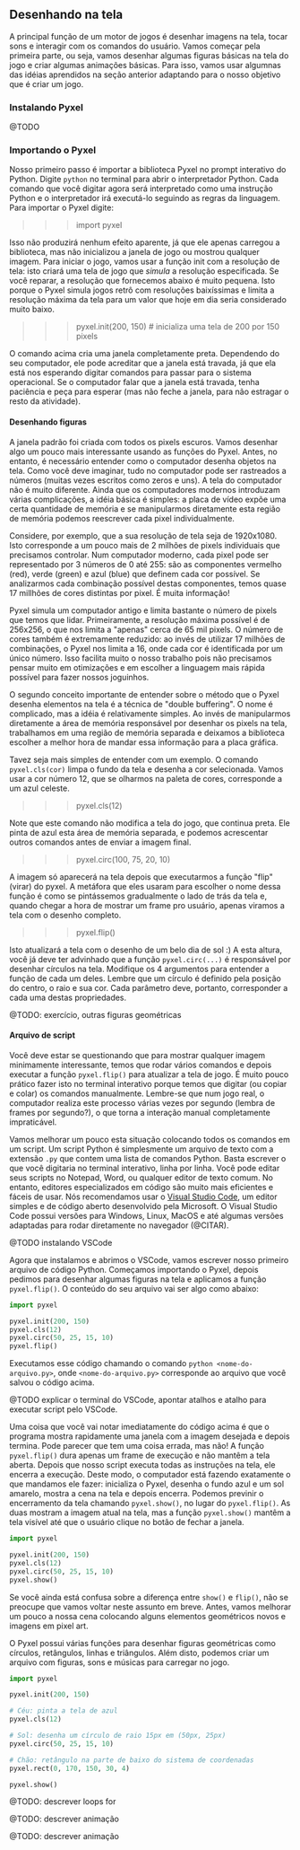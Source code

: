 ## Desenhando na tela

A principal função de um motor de jogos é desenhar imagens na tela, tocar sons e interagir com os comandos do usuário. Vamos começar pela primeira parte, ou seja, vamos desenhar algumas figuras básicas na tela do jogo e criar algumas animações básicas. Para isso, vamos usar algumnas das idéias aprendidos na seção anterior adaptando para o nosso objetivo que é criar um jogo.

### Instalando Pyxel

@TODO


### Importando o Pyxel

Nosso primeiro passo é importar a biblioteca Pyxel no prompt interativo do Python. Digite `python` no terminal para abrir o interpretador Python. Cada comando que você digitar agora será interpretado como uma instrução Python e o interpretador irá executá-lo seguindo as regras da linguagem. Para importar o Pyxel digite:

>>> import pyxel

Isso não produzirá nenhum efeito aparente, já que ele apenas carregou a biblioteca, mas não inicializou a janela de jogo ou mostrou qualquer imagem. Para iniciar o jogo, vamos usar a função init com a resolução de tela: isto criará uma tela de jogo que *simula* a resolução especificada. Se você reparar, a resolução que fornecemos abaixo é muito pequena. Isto porque o Pyxel simula jogos retrô com resoluções baixíssimas e limita a resolução máxima da tela para um valor que hoje em dia seria considerado muito baixo.

>>> pyxel.init(200, 150)  # inicializa uma tela de 200 por 150 pixels

O comando acima cria uma janela completamente preta. Dependendo do seu computador, ele pode acreditar que a janela está travada, já que ela está nos esperando digitar comandos para passar para o sistema operacional. Se o computador falar que a janela está travada, tenha paciência e peça para esperar (mas não feche a janela, para não estragar o resto da atividade).

#### Desenhando figuras

A janela padrão foi criada com todos os pixels escuros. Vamos desenhar algo um pouco mais interessante usando as funções do Pyxel. Antes, no entanto, é necessário entender como o computador desenha objetos na tela. Como você deve imaginar, tudo no computador pode ser rastreados a números (muitas vezes escritos como zeros e uns). A tela do computador não é muito diferente. Ainda que os computadores modernos introduzam várias complicações, a idéia básica é simples: a placa de vídeo expõe uma certa quantidade de memória e se manipularmos diretamente esta região de memória podemos reescrever cada pixel individualmente.

Considere, por exemplo, que a sua resolução de tela seja de 1920x1080. Isto corresponde a um pouco mais de 2 milhões de pixels individuais que precisamos controlar. Num computador moderno, cada pixel pode ser representado por 3 números de 0 até 255: são as componentes vermelho (red), verde (green) e azul (blue) que definem cada cor possível. Se analizarmos cada combinação possível destas componentes, temos quase 17 millhões de cores distintas por pixel. É muita informação!

Pyxel simula um computador antigo e limita bastante o número de pixels que temos que lidar. Primeiramente, a resolução máxima possível é de 256x256, o que nos limita a "apenas" cerca de 65 mil pixels. O número de cores também é extremamente reduzido: ao invés de utilizar 17 milhões de combinações, o Pyxel nos limita a 16, onde cada cor é identificada por um único número. Isso facilita muito o nosso trabalho pois não precisamos pensar muito em otimizações e em escolher a linguagem mais rápida possível para fazer nossos joguinhos. 

O segundo conceito importante de entender sobre o método que o Pyxel desenha elementos na tela é a técnica de "double buffering". O nome é complicado, mas a idéia é relativamente simples. Ao invés de manipularmos diretamente a área de memória responsável por desenhar os pixels na tela, trabalhamos em uma região de memória separada e deixamos a biblioteca escolher a melhor hora de mandar essa informação para a placa gráfica. 

Tavez seja mais simples de entender com um exemplo. O comando ``pyxel.cls(cor)`` limpa o fundo da tela e desenha a cor selecionada. Vamos usar a cor número 12, que se olharmos na paleta de cores, corresponde a um azul celeste.

>>> pyxel.cls(12)

Note que este comando não modifica a tela do jogo, que continua preta. Ele pinta de azul esta área de memória separada, e podemos acrescentar outros comandos antes de enviar a imagem final.

>>> pyxel.circ(100, 75, 20, 10)

A imagem só aparecerá na tela depois que executarmos a função "flip" (virar) do pyxel. A metáfora que eles usaram para escolher o nome dessa função é como se pintássemos gradualmente o lado de trás da tela e, quando chegar a hora de mostrar um frame pro usuário, apenas viramos a tela com o desenho completo.  

>>> pyxel.flip()

Isto atualizará a tela com o desenho de um belo dia de sol :)
A esta altura, você já deve ter advinhado que a função ``pyxel.circ(...)`` é responsável por desenhar círculos na tela. Modifique os 4 argumentos para entender a função de cada um deles. Lembre que um círculo é definido pela posição do centro, o raio e sua cor. Cada parâmetro deve, portanto, corresponder a cada uma destas propriedades.

@TODO: exercício, outras figuras geométricas


#### Arquivo de script

Você deve estar se questionando que para mostrar qualquer imagem minimamente interessante, temos que rodar vários comandos e depois executar a função `pyxel.flip()` para atualizar a tela de jogo. É muito pouco prático fazer isto no terminal interativo porque temos que digitar (ou copiar e colar) os comandos manualmente. Lembre-se que num jogo real, o computador realiza este processo várias vezes por segundo (lembra de frames por segundo?), o que torna a interação manual completamente impraticável. 

Vamos melhorar um pouco esta situação colocando todos os comandos em um script. Um script Python é simplesmente um arquivo de texto com a extensão `.py` que contem uma lista de comandos Python. Basta escrever o que você digitaria no terminal interativo, linha por linha. Você pode editar seus scripts no Notepad, Word, ou qualquer editor de texto comum. No entanto, editores especializados em código são muito mais eficientes e fáceis de usar. Nós recomendamos usar o [Visual Studio Code](https://code.visualstudio.com/), um editor simples e de código aberto desenvolvido pela Microsoft. O Visual Studio Code possui versões para Windows, Linux, MacOS e até algumas versões adaptadas para rodar diretamente no navegador (@CITAR).

@TODO instalando VSCode

Agora que instalamos e abrimos o VSCode, vamos escrever nosso primeiro arquivo de código Python. Começamos importando o Pyxel, depois pedimos para desenhar algumas figuras na tela e aplicamos a função `pyxel.flip()`. O conteúdo do seu arquivo vai ser algo como abaixo:

```python
import pyxel

pyxel.init(200, 150)
pyxel.cls(12)
pyxel.circ(50, 25, 15, 10)
pyxel.flip()
```

Executamos esse código chamando o comando `python <nome-do-arquivo.py>`, onde `<nome-do-arquivo.py>` corresponde ao arquivo que você salvou o código acima. 

@TODO explicar o terminal do VSCode, apontar atalhos e atalho para executar script pelo VSCode.  

Uma coisa que você vai notar imediatamente do código acima é que o programa mostra rapidamente uma janela com a imagem desejada e depois termina. Pode parecer que tem uma coisa errada, mas não! A função `pyxel.flip()` dura apenas um frame de execução e não mantêm a tela aberta. Depois que nosso script executa todas as instruções na tela, ele encerra a execução. Deste modo, o computador está fazendo exatamente o que mandamos ele fazer: inicializa o Pyxel, desenha o fundo azul e um sol amarelo, mostra a cena na tela e depois encerra. Podemos previnir o encerramento da tela chamando `pyxel.show()`, no lugar do `pyxel.flip()`. As duas mostram a imagem atual na tela, mas a função `pyxel.show()` mantêm a tela visível até que o usuário clique no botão de fechar a janela. 

```python
import pyxel

pyxel.init(200, 150)
pyxel.cls(12)
pyxel.circ(50, 25, 15, 10)
pyxel.show()
```

Se você ainda está confusa sobre a diferença entre `show()` e `flip()`, não se preocupe que vamos voltar neste assunto em breve. Antes, vamos melhorar um pouco a nossa cena colocando alguns elementos geométricos novos e imagens em pixel art. 

O Pyxel possui várias funções para desenhar figuras geométricas como círculos, retângulos, linhas e triângulos. Além disto, podemos criar um arquivo com figuras, sons e músicas para carregar no jogo.  


```python
import pyxel

pyxel.init(200, 150)

# Céu: pinta a tela de azul
pyxel.cls(12)

# Sol: desenha um círculo de raio 15px em (50px, 25px)
pyxel.circ(50, 25, 15, 10)

# Chão: retângulo na parte de baixo do sistema de coordenadas
pyxel.rect(0, 170, 150, 30, 4)

pyxel.show()
```

@TODO: descrever loops for


@TODO: descrever animação



@TODO: descrever animação
